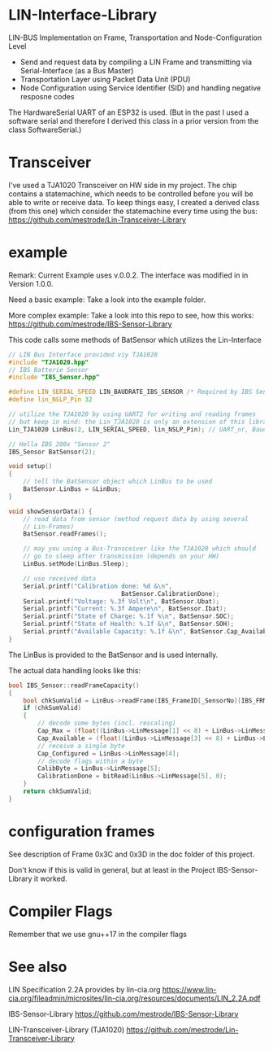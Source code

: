 # LIN-Interface-Library
LIN-BUS Implementation on Frame, Transportation and Node-Configuration Level

* Send and request data by compiling a LIN Frame and transmitting via Serial-Interface (as a Bus Master)
* Transportation Layer using Packet Data Unit (PDU)
* Node Configuration using Service Identifier (SID) and handling negative resposne codes

The HardwareSerial UART of an ESP32 is used. (But in the past I used a software serial and therefore I derived this class in a prior version from the class SoftwareSerial.)

# Transceiver
I've used a TJA1020 Transceiver on HW side in my project. The chip contains a statemachine, which needs to be controlled before you will be able to write or receive data. To keep things easy, I created a derived class (from this one) which consider the statemachine every time using the bus: https://github.com/mestrode/Lin-Transceiver-Library

# example
Remark: Current Example uses v.0.0.2. The interface was modified in in Version 1.0.0.

Need a basic example: Take a look into the example folder.

More complex example: Take a look into this repo to see, how this works: https://github.com/mestrode/IBS-Sensor-Library

This code calls some methods of BatSensor which utilizes the Lin-Interface
```cpp
// LIN Bus Interface provided viy TJA1020
#include "TJA1020.hpp"
// IBS Batterie Sensor
#include "IBS_Sensor.hpp"

#define LIN_SERIAL_SPEED LIN_BAUDRATE_IBS_SENSOR /* Required by IBS Sensor */
#define lin_NSLP_Pin 32

// utilize the TJA1020 by using UART2 for writing and reading frames
// but keep in mind: the Lin_TJA1020 is only an extension of this library.
Lin_TJA1020 LinBus(2, LIN_SERIAL_SPEED, lin_NSLP_Pin); // UART_nr, Baudrate, /SLP

// Hella IBS 200x "Sensor 2"
IBS_Sensor BatSensor(2);

void setup()
{
    // tell the BatSensor object which LinBus to be used
    BatSensor.LinBus = &LinBus;
}

void showSensorData() {
    // read data from sensor (method request data by using several
    // Lin-Frames)
    BatSensor.readFrames();

    // may you using a Bus-Transceiver like the TJA1020 which should
    // go to sleep after transmission (depends on your HW)
    LinBus.setMode(LinBus.Sleep);

    // use received data
    Serial.printf("Calibration done: %d &\n",
                               BatSensor.CalibrationDone);
    Serial.printf("Voltage: %.3f Volt\n", BatSensor.Ubat);
    Serial.printf("Current: %.3f Ampere\n", BatSensor.Ibat);
    Serial.printf("State of Charge: %.1f %\n", BatSensor.SOC);
    Serial.printf("State of Health: %.1f &\n", BatSensor.SOH);
    Serial.printf("Available Capacity: %.1f &\n", BatSensor.Cap_Available);
}
```
The LinBus is provided to the BatSensor and is used internally.

The actual data handling looks like this:

```cpp
bool IBS_Sensor::readFrameCapacity()
{
    bool chkSumValid = LinBus->readFrame(IBS_FrameID[_SensorNo][IBS_FRM_CAP]);
    if (chkSumValid)
    {
        // decode some bytes (incl. rescaling)
        Cap_Max = (float((LinBus->LinMessage[1] << 8) + LinBus->LinMessage[0])) / 10;
        Cap_Available = (float((LinBus->LinMessage[3] << 8) + LinBus->LinMessage[2])) / 10;
        // receive a single byte
        Cap_Configured = LinBus->LinMessage[4];
        // decode flags within a byte
        CalibByte = LinBus->LinMessage[5];
        CalibrationDone = bitRead(LinBus->LinMessage[5], 0);
    }
    return chkSumValid;
}
```
# configuration frames
See description of Frame 0x3C and 0x3D in the doc folder of this project.

Don't know if this is valid in general, but at least in the Project IBS-Sensor-Library it worked.

# Compiler Flags

Remember that we use gnu++17 in the compiler flags

# See also
LIN Specification 2.2A provides by lin-cia.org
https://www.lin-cia.org/fileadmin/microsites/lin-cia.org/resources/documents/LIN_2.2A.pdf

IBS-Sensor-Library
https://github.com/mestrode/IBS-Sensor-Library

LIN-Transceiver-Library (TJA1020)
https://github.com/mestrode/Lin-Transceiver-Library
